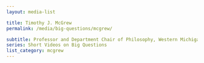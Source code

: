 ```yaml
---
layout: media-list

title: Timothy J. McGrew
permalink: /media/big-questions/mcgrew/

subtitle: Professor and Department Chair of Philosophy, Western Michigan University
series: Short Videos on Big Questions
list_category: mcgrew
---
```

